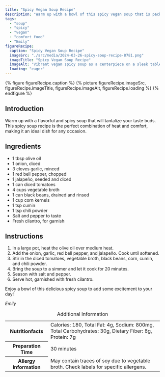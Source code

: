 ```yaml
---
title: "Spicy Vegan Soup Recipe"
description: "Warm up with a bowl of this spicy vegan soup that is packed with flavor and heat. Perfect for chilly days!"
tags:
  - "soup"
  - "spicy"
  - "vegan"
  - "comfort food"
  - "Emily"
figureRecipe: 
  caption: "Spicy Vegan Soup Recipe"
  imageSrc: "./src/media/2024-03-26-spicy-soup-recipe-8781.png"
  imageTitle: "Spicy Vegan Soup Recipe"
  imageAlt: "Vibrant vegan spicy soup as a centerpiece on a sleek table setting, inviting with rich colors and enticing textures, evoking comfort and indulgence."
  loading: "eager"
---
```


{% figure figureRecipe.caption %}
{% picture figureRecipe.imageSrc, figureRecipe.imageTitle, figureRecipe.imageAlt, figureRecipe.loading %}
{% endfigure %}

## Introduction

Warm up with a flavorful and spicy soup that will tantalize your taste buds. This spicy soup recipe is the perfect combination of heat and comfort, making it an ideal dish for any occasion.

## Ingredients

- 1 tbsp olive oil
- 1 onion, diced
- 3 cloves garlic, minced
- 1 red bell pepper, chopped
- 1 jalapeño, seeded and diced
- 1 can diced tomatoes
- 4 cups vegetable broth
- 1 can black beans, drained and rinsed
- 1 cup corn kernels
- 1 tsp cumin
- 1 tsp chili powder
- Salt and pepper to taste
- Fresh cilantro, for garnish

## Instructions

1. In a large pot, heat the olive oil over medium heat.
2. Add the onion, garlic, red bell pepper, and jalapeño. Cook until softened.
3. Stir in the diced tomatoes, vegetable broth, black beans, corn, cumin, and chili powder.
4. Bring the soup to a simmer and let it cook for 20 minutes.
5. Season with salt and pepper.
6. Serve hot, garnished with fresh cilantro.

Enjoy a bowl of this delicious spicy soup to add some excitement to your day!

*Emily*

<table><caption class='sr-only'>Additional Information</caption><tr><th>Nutritionfacts</th><td>Calories: 180, Total Fat: 4g, Sodium: 800mg, Total Carbohydrates: 30g, Dietary Fiber: 8g, Protein: 7g&nbsp;</td></tr><tr><th>Preparation Time</th><td>30 minutes&nbsp;</td></tr><tr><th>Allergy Information</th><td>May contain traces of soy due to vegetable broth. Check labels for specific allergens.&nbsp;</td></tr></table>


